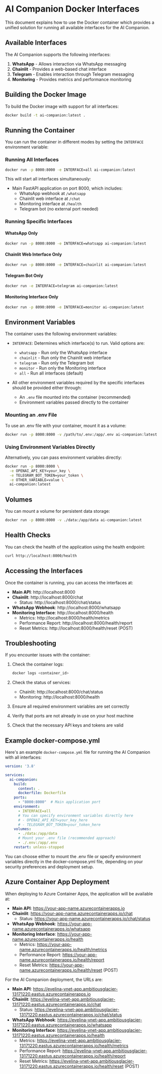 # AI Companion Docker Interfaces

This document explains how to use the Docker container which provides a unified solution for running all available interfaces for the AI Companion.

## Available Interfaces

The AI Companion supports the following interfaces:

1. **WhatsApp** - Allows interaction via WhatsApp messaging
2. **Chainlit** - Provides a web-based chat interface
3. **Telegram** - Enables interaction through Telegram messaging
4. **Monitoring** - Provides metrics and performance monitoring

## Building the Docker Image

To build the Docker image with support for all interfaces:

```bash
docker build -t ai-companion:latest .
```

## Running the Container

You can run the container in different modes by setting the `INTERFACE` environment variable:

### Running All Interfaces

```bash
docker run -p 8000:8000 -e INTERFACE=all ai-companion:latest
```

This will start all interfaces simultaneously:
- Main FastAPI application on port 8000, which includes:
  - WhatsApp webhook at `/whatsapp`
  - Chainlit web interface at `/chat`
  - Monitoring interface at `/health`
  - Telegram bot (no external port needed)

### Running Specific Interfaces

#### WhatsApp Only

```bash
docker run -p 8000:8000 -e INTERFACE=whatsapp ai-companion:latest
```

#### Chainlit Web Interface Only

```bash
docker run -p 8000:8000 -e INTERFACE=chainlit ai-companion:latest
```

#### Telegram Bot Only

```bash
docker run -e INTERFACE=telegram ai-companion:latest
```

#### Monitoring Interface Only

```bash
docker run -p 8090:8090 -e INTERFACE=monitor ai-companion:latest
```

## Environment Variables

The container uses the following environment variables:

- `INTERFACE`: Determines which interface(s) to run. Valid options are:
  - `whatsapp` - Run only the WhatsApp interface
  - `chainlit` - Run only the Chainlit web interface
  - `telegram` - Run only the Telegram bot
  - `monitor` - Run only the Monitoring interface
  - `all` - Run all interfaces (default)

- All other environment variables required by the specific interfaces should be provided either through:
  - An `.env` file mounted into the container (recommended)
  - Environment variables passed directly to the container

### Mounting an .env File

To use an .env file with your container, mount it as a volume:

```bash
docker run -p 8000:8000 -v /path/to/.env:/app/.env ai-companion:latest
```

### Using Environment Variables Directly

Alternatively, you can pass environment variables directly:

```bash
docker run -p 8000:8000 \
  -e OPENAI_API_KEY=your_key \
  -e TELEGRAM_BOT_TOKEN=your_token \
  -e OTHER_VARIABLE=value \
  ai-companion:latest
```

## Volumes

You can mount a volume for persistent data storage:

```bash
docker run -p 8000:8000 -v ./data:/app/data ai-companion:latest
```

## Health Checks

You can check the health of the application using the health endpoint:

```bash
curl http://localhost:8000/health
```

## Accessing the Interfaces

Once the container is running, you can access the interfaces at:

- **Main API**: http://localhost:8000
- **Chainlit**: http://localhost:8000/chat
  - Status: http://localhost:8000/chat/status
- **WhatsApp Webhook**: http://localhost:8000/whatsapp
- **Monitoring Interface**: http://localhost:8000/health
  - Metrics: http://localhost:8000/health/metrics
  - Performance Report: http://localhost:8000/health/report
  - Reset Metrics: http://localhost:8000/health/reset (POST)

## Troubleshooting

If you encounter issues with the container:

1. Check the container logs:
   ```bash
   docker logs <container_id>
   ```

2. Check the status of services:
   - Chainlit: http://localhost:8000/chat/status
   - Monitoring: http://localhost:8000/health

3. Ensure all required environment variables are set correctly
4. Verify that ports are not already in use on your host machine
5. Check that the necessary API keys and tokens are valid

## Example docker-compose.yml

Here's an example `docker-compose.yml` file for running the AI Companion with all interfaces:

```yaml
version: '3.8'

services:
  ai-companion:
    build:
      context: .
      dockerfile: Dockerfile
    ports:
      - "8000:8000"  # Main application port
    environment:
      - INTERFACE=all
      # You can specify environment variables directly here
      # - OPENAI_API_KEY=your_key_here
      # - TELEGRAM_BOT_TOKEN=your_token_here
    volumes:
      - ./data:/app/data
      # Mount your .env file (recommended approach)
      - ./.env:/app/.env
    restart: unless-stopped
```

You can choose either to mount the .env file or specify environment variables directly in the docker-compose.yml file, depending on your security preferences and deployment setup.

## Azure Container App Deployment

When deploying to Azure Container Apps, the application will be available at:

- **Main API**: https://your-app-name.azurecontainerapps.io
- **Chainlit**: https://your-app-name.azurecontainerapps.io/chat
  - Status: https://your-app-name.azurecontainerapps.io/chat/status
- **WhatsApp Webhook**: https://your-app-name.azurecontainerapps.io/whatsapp
- **Monitoring Interface**: https://your-app-name.azurecontainerapps.io/health
  - Metrics: https://your-app-name.azurecontainerapps.io/health/metrics
  - Performance Report: https://your-app-name.azurecontainerapps.io/health/report
  - Reset Metrics: https://your-app-name.azurecontainerapps.io/health/reset (POST)

For the AI Companion deployment, the URLs are:

- **Main API**: https://evelina-vnet-app.ambitiousglacier-13171220.eastus.azurecontainerapps.io
- **Chainlit**: https://evelina-vnet-app.ambitiousglacier-13171220.eastus.azurecontainerapps.io/chat
  - Status: https://evelina-vnet-app.ambitiousglacier-13171220.eastus.azurecontainerapps.io/chat/status
- **WhatsApp Webhook**: https://evelina-vnet-app.ambitiousglacier-13171220.eastus.azurecontainerapps.io/whatsapp
- **Monitoring Interface**: https://evelina-vnet-app.ambitiousglacier-13171220.eastus.azurecontainerapps.io/health
  - Metrics: https://evelina-vnet-app.ambitiousglacier-13171220.eastus.azurecontainerapps.io/health/metrics
  - Performance Report: https://evelina-vnet-app.ambitiousglacier-13171220.eastus.azurecontainerapps.io/health/report
  - Reset Metrics: https://evelina-vnet-app.ambitiousglacier-13171220.eastus.azurecontainerapps.io/health/reset (POST) 